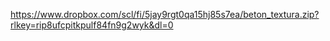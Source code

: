 
https://www.dropbox.com/scl/fi/5jay9rgt0qa15hj85s7ea/beton_textura.zip?rlkey=rip8ufcpitkpulf84fn9g2wyk&dl=0
